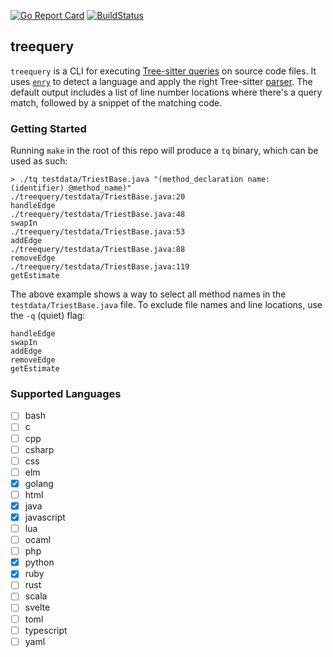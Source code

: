 [![Go Report Card](https://goreportcard.com/badge/github.com/askgitdev/treequery)](https://goreportcard.com/report/github.com/askgitdev/treequery)
[![BuildStatus](https://github.com/askgitdev/askgit/workflows/tests/badge.svg)](https://github.com/askgitdev/askgit/actions?workflow=ci)

## treequery

`treequery` is a CLI for executing [Tree-sitter queries](https://tree-sitter.github.io/tree-sitter/using-parsers#query-syntax) on source code files.
It uses [`enry`](https://github.com/go-enry/go-enry) to detect a language and apply the right Tree-sitter [parser](https://tree-sitter.github.io/tree-sitter/#available-parsers).
The default output includes a list of line number locations where there's a query match, followed by a snippet of the matching code.

### Getting Started

Running `make` in the root of this repo will produce a `tq` binary, which can be used as such:

```
> ./tq testdata/TriestBase.java "(method_declaration name: (identifier) @method_name)"
./treequery/testdata/TriestBase.java:20
handleEdge
./treequery/testdata/TriestBase.java:48
swapIn
./treequery/testdata/TriestBase.java:53
addEdge
./treequery/testdata/TriestBase.java:88
removeEdge
./treequery/testdata/TriestBase.java:119
getEstimate
```

The above example shows a way to select all method names in the `testdata/TriestBase.java` file.
To exclude file names and line locations, use the `-q` (quiet) flag:

```
handleEdge
swapIn
addEdge
removeEdge
getEstimate
```

### Supported Languages

- [ ] bash
- [ ] c
- [ ] cpp
- [ ] csharp
- [ ] css
- [ ] elm
- [x] golang
- [ ] html
- [x] java
- [x] javascript
- [ ] lua
- [ ] ocaml
- [ ] php
- [x] python
- [x] ruby
- [ ] rust
- [ ] scala
- [ ] svelte
- [ ] toml
- [ ] typescript
- [ ] yaml
